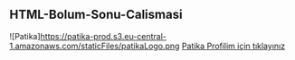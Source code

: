 ## HTML-Bolum-Sonu-Calismasi
![Patika]https://patika-prod.s3.eu-central-1.amazonaws.com/staticFiles/patikaLogo.png
[Patika Profilim için tıklayınız](https://app.patika.dev/burakayd)
